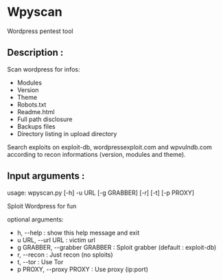 Wpyscan
=======

Wordpress pentest tool

Description :
-------------

Scan wordpress for infos:
 - Modules
 - Version
 - Theme
 - Robots.txt
 - Readme.html
 - Full path disclosure
 - Backups files
 - Directory listing in upload directory

Search exploits on exploit-db, wordpressexploit.com and wpvulndb.com according to recon informations (version, modules and theme).

Input arguments :
-----------------
usage: wpyscan.py [-h] -u URL [-g GRABBER] [-r] [-t] [-p PROXY]

Sploit Wordpress for fun

optional arguments:
  - h, --help : show this help message and exit
  - u URL, --url URL : victim url
  - g GRABBER, --grabber GRABBER : Sploit grabber (default : exploit-db)
  - r, --recon : Just recon (no sploits)
  - t, --tor : Use Tor
  - p PROXY, --proxy PROXY : Use proxy (ip:port)
